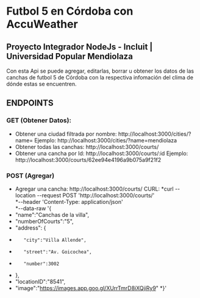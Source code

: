 # Futbol 5 en Córdoba con AccuWeather
## Proyecto Integrador NodeJs - Incluit | Universidad Popular Mendiolaza

Con esta Api se puede agregar, editarlas, borrar u obtener los datos de las canchas de futbol 5 de Córdoba con la respectiva infomación del clima de dónde estas se encuentren.

## ENDPOINTS

### GET (Obtener Datos):

* Obtener una ciudad filtrada por nombre: http://localhost:3000/cities/?name=
    Ejemplo: http://localhost:3000/cities/?name=mendiolaza
* Obtener todas las canchas: http://localhost:3000/courts/
* Obtener una cancha por Id: http://localhost:3000/courts/:id
    Ejemplo: http://localhost:3000/courts/62ee94e4196a9b075a9f21f2

### POST (Agregar)

* Agregar una cancha: http://localhost:3000/courts/
    CURL: 
*curl --location --request POST 'http://localhost:3000/courts/' \
*--header 'Content-Type: application/json' \
*--data-raw '{
*    "name":"Canchas de la villa",
*    "numberOfCourts":"5",
*    "address": {
*        "city":"Villa Allende",
*        "street":"Av. Goicochea",
*        "number":3002
*    },
*    "locationID":"8541",
*    "image":"https://images.app.goo.gl/XUrrTmrD8iXQjiRy9"
*}'